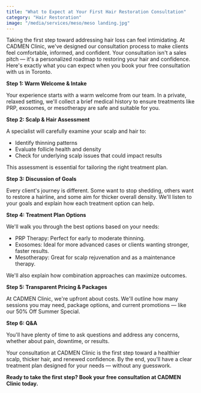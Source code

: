 ```yaml
---
title: "What to Expect at Your First Hair Restoration Consultation"
category: "Hair Restoration"
image: "/media/services/meso/meso landing.jpg"
---
```

Taking the first step toward addressing hair loss can feel
intimidating. At CADMEN Clinic, we've designed our consultation process
to make clients feel comfortable, informed, and confident. Your
consultation isn't a sales pitch — it's a personalized roadmap to
restoring your hair and confidence. Here's exactly what you can expect
when you book your free consultation with us in Toronto.

**Step 1: Warm Welcome & Intake**

Your experience starts with a warm welcome from our team. In a private,
relaxed setting, we'll collect a brief medical history to ensure
treatments like PRP, exosomes, or mesotherapy are safe and suitable for
you.

**Step 2: Scalp & Hair Assessment**

A specialist will carefully examine your scalp and hair to:

- Identify thinning patterns
- Evaluate follicle health and density
- Check for underlying scalp issues that could impact results

This assessment is essential for tailoring the right treatment plan.

**Step 3: Discussion of Goals**

Every client's journey is different. Some want to stop shedding, others
want to restore a hairline, and some aim for thicker overall density.
We'll listen to your goals and explain how each treatment option can
help.

**Step 4: Treatment Plan Options**

We'll walk you through the best options based on your needs:

- PRP Therapy: Perfect for early to moderate thinning.
- Exosomes: Ideal for more advanced cases or clients wanting stronger,
faster results.
- Mesotherapy: Great for scalp rejuvenation and as a maintenance
therapy.

We'll also explain how combination approaches can maximize outcomes.

**Step 5: Transparent Pricing & Packages**

At CADMEN Clinic, we're upfront about costs. We'll outline how many
sessions you may need, package options, and current promotions — like
our 50% Off Summer Special.

**Step 6: Q&A**

You'll have plenty of time to ask questions and address any concerns,
whether about pain, downtime, or results.

Your consultation at CADMEN Clinic is the first step toward a healthier
scalp, thicker hair, and renewed confidence. By the end, you'll have a
clear treatment plan designed for your needs — without any guesswork.

**Ready to take the first step? Book your free consultation at CADMEN
Clinic today.**
